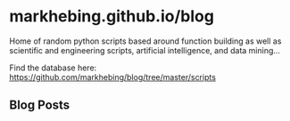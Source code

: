 # markhebing.github.io/blog

Home of random python scripts based around function building as well as scientific and engineering scripts, artificial intelligence, and data mining...

Find the database here: https://github.com/markhebing/blog/tree/master/scripts

## Blog Posts

